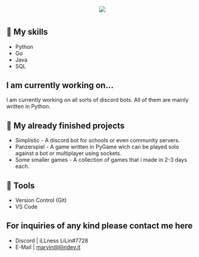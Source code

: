 <p align="center">
  <img src="https://media4.giphy.com/media/0l19o4d8MLvDDXi1SV/giphy.gif">
</p>
<h1></h1>


## 💪 My skills
- Python<br>
- Go<br>
- Java<br>
- SQL<br>

## I am currently working on...

I am currently working on all sorts of discord bots. All of them are mainly written in Python.

## 🤖 My already finished projects

- Simplistic - A discord bot for schools or even community servers.
- Panzerspiel - A game written in PyGame wich can be played solo against a bot or multiplayer using sockets.
- Some smaller games - A collection of games that i made in 2-3 days each.

## 🔧 Tools
- Version Control (Git)
- VS Code

## For inquiries of any kind please contact me here
- Discord | iLLness LiLin#7728
- E-Mail | marvin@lilindev.it
